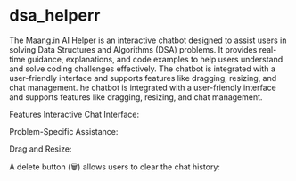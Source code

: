 # dsa_helperr
The Maang.in AI Helper is an interactive chatbot designed to assist users in solving Data Structures and Algorithms (DSA) problems. It provides real-time guidance, explanations, and code examples to help users understand and solve coding challenges effectively. The chatbot is integrated with a user-friendly interface and supports features like dragging, resizing, and chat management.
he chatbot is integrated with a user-friendly interface and supports features like dragging, resizing, and chat management.

Features
Interactive Chat Interface:

Problem-Specific Assistance:

Drag and Resize:


A delete button (🗑️) allows users to clear the chat history:




